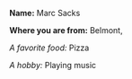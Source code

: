 

**Name:** Marc Sacks

**Where you are from:** Belmont, 

*A favorite food:* Pizza

*A hobby:* Playing music

